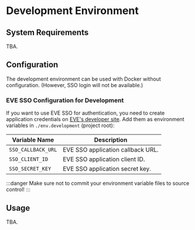 # Development Environment

## System Requirements

TBA.

## Configuration

The development environment can be used with Docker without configuration.
(However, SSO login will not be available.)

### EVE SSO Configuration for Development

If you want to use EVE SSO for authentication, you need to create application
credentials on
[EVE's developer site](https://developers.eveonline.com/applications). Add them
as environment variables in `./env.development` (project root):

| Variable Name      | Description                       |
| ------------------ | --------------------------------- |
| `SSO_CALLBACK_URL` | EVE SSO application callback URL. |
| `SSO_CLIENT_ID`    | EVE SSO application client ID.    |
| `SSO_SECRET_KEY`   | EVE SSO application secret key.   |

:::danger Make sure not to commit your environment variable files to source
control! :::

## Usage

TBA.
